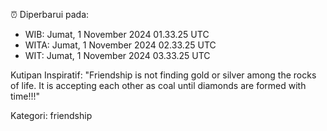 ⏰ Diperbarui pada:
- WIB: Jumat, 1 November 2024 01.33.25 UTC
- WITA: Jumat, 1 November 2024 02.33.25 UTC
- WIT: Jumat, 1 November 2024 03.33.25 UTC

Kutipan Inspiratif:
"Friendship is not finding gold or silver among the rocks of life. It is accepting each other as coal until diamonds are formed with time!!!"


Kategori: friendship

